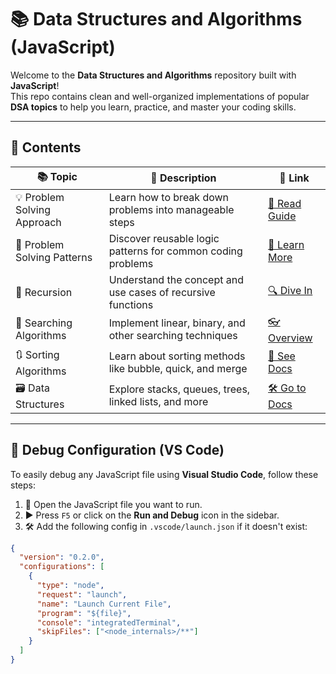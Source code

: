 # 📚 Data Structures and Algorithms (JavaScript)

Welcome to the **Data Structures and Algorithms** repository built with **JavaScript**!  
This repo contains clean and well-organized implementations of popular **DSA topics** to help you learn, practice, and master your coding skills.

---

## 📂 Contents

| 📚 Topic                    | 📝 Description                                              | 🔗 Link                                                                     |
| --------------------------- | ----------------------------------------------------------- | --------------------------------------------------------------------------- |
| 💡 Problem Solving Approach | Learn how to break down problems into manageable steps      | [📖 Read Guide](./Problem%20Solving%20Approach/Problem_Solving_Approach.md) |
| 🧩 Problem Solving Patterns | Discover reusable logic patterns for common coding problems | [🧠 Learn More](./Problem%20Solving%20Patterns/Problem_Solving_Patterns.md) |
| 🔁 Recursion                | Understand the concept and use cases of recursive functions | [🔍 Dive In](./Recursion/Recursion.md)                                      |
| 🔎 Searching Algorithms     | Implement linear, binary, and other searching techniques    | [👓 Overview](./Searching-Algorithms/Searching_Algorithms.md)               |
| 🔃 Sorting Algorithms       | Learn about sorting methods like bubble, quick, and merge   | [📘 See Docs](./Sorting-Algorithms/Sorting_Algorithms.md)                   |
| 🗃️ Data Structures          | Explore stacks, queues, trees, linked lists, and more       | [🛠️ Go to Docs](./Data-Structures/Data_Structures.md)                       |

---

## 🐞 Debug Configuration (VS Code)

To easily debug any JavaScript file using **Visual Studio Code**, follow these steps:

1. 📝 Open the JavaScript file you want to run.
2. ▶️ Press `F5` or click on the **Run and Debug** icon in the sidebar.
3. 🛠️ Add the following config in `.vscode/launch.json` if it doesn't exist:

```json
{
  "version": "0.2.0",
  "configurations": [
    {
      "type": "node",
      "request": "launch",
      "name": "Launch Current File",
      "program": "${file}",
      "console": "integratedTerminal",
      "skipFiles": ["<node_internals>/**"]
    }
  ]
}
```
